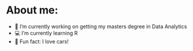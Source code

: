 # About me:

- 🏫 I’m currently working on getting my masters degree in Data Analytics
- 💻 I’m currently learning R
- 🚙 Fun fact: I love cars!
